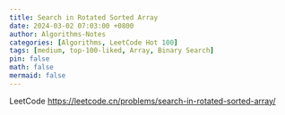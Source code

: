 ```yaml
---
title: Search in Rotated Sorted Array
date: 2024-03-02 07:03:00 +0800
author: Algorithms-Notes
categories: [Algorithms, LeetCode Hot 100]
tags: [medium, top-100-liked, Array, Binary Search]
pin: false
math: false
mermaid: false
---
```


LeetCode <https://leetcode.cn/problems/search-in-rotated-sorted-array/>